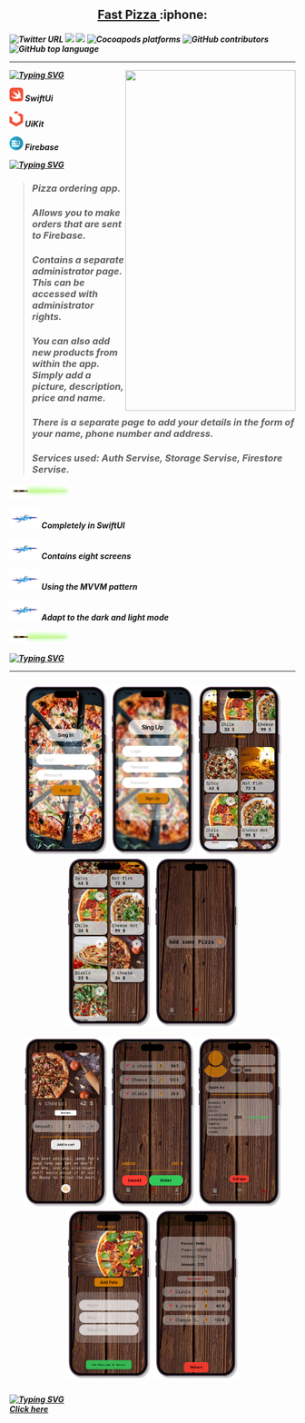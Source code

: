 
<!--- TOP ---> 
<h2 align="center">    <a href="https://github.com/karamanets/FastPizza" target="_blank">  Fast Pizza  </a>:iphone:
  
<!--- leading for body ---> 
<h5 align="lefth">
  
 <!--- shields ---> 
 ![Twitter URL](https://img.shields.io/twitter/url?color=%239356A0&label=Twitter&logo=Twitter&style=plastic&url=https%3A%2F%2Ftwitter.com%2FAlexKaramanets)  ![](https://img.shields.io/cocoapods/p/ios?color=%239356A0&label=Swift&logo=Swift&logoColor=%239356A0&style=plastic)  [](https://img.shields.io/cocoapods/p/ios?color=%239356A0&label=Swift&logo=Swift&logoColor=%239356A0&style=plastic)    ![](https://img.shields.io/cocoapods/p/ios?color=%239356A0&label=SwiftUi&logo=Swift&logoColor=%239356A0&style=plastic)  ![Cocoapods platforms](https://img.shields.io/cocoapods/p/IO?color=%239356A0&label=UI-UX%20design&logo=GitHub&logoColor=%239356A0&style=plastic)  ![GitHub contributors](https://img.shields.io/github/contributors/karamanets/karamanets?color=green&logo=GitHub&logoColor=%239356A0&style=plastic)   ![GitHub top language](https://img.shields.io/github/languages/top/karamanets/FastPizza?color=Green&logo=GitHub&logoColor=%20%239356A0&style=plastic)

____
  
  
<!--- GIF iPnone ---> 
<p><img align="right" src="https://github.com/karamanets/FastPizza/blob/main/readme/part3.gif" width="300" height="600" /></p>
  
  
<!--- Tag header --->
<a href="https://git.io/typing-svg"><img src="https://readme-typing-svg.demolab.com?font=Fira+Code&size=25&pause=1000&color=9356A0&width=435&lines=Frameworks" alt="Typing SVG" /></a>
  
  
<!--- Tag --->
![picture1](https://github.com/karamanets/karamanets/blob/main/icon/swift.png)     SwiftUi

![picture1](https://github.com/karamanets/karamanets/blob/main/icon/Uikit.png)     UiKit
 
![picture1](https://github.com/karamanets/karamanets/blob/main/icon/Firebase.png)  Firebase
  
  
<!--- about header --->
<a href="https://git.io/typing-svg"><img src="https://readme-typing-svg.demolab.com?font=Fira+Code&size=23&pause=1000&color=9356A0&width=435&lines=About+the+project" alt="Typing SVG" /></a>  
  

 
<!--- about text --->  
  
>### Pizza ordering app.  
>### Allows you to make orders that are sent to Firebase. 
>### Contains a separate administrator page. This can be accessed with administrator rights.
>### You can also add new products from within the app. Simply add a picture, description, price and name.
>### There is a separate page to add your details in the form of your name, phone number and address.
>### Services used: Auth Servise, Storage Servise, Firestore Servise.
  

<!--- Gamepad --->  
<img src="https://github.com/karamanets/karamanets/blob/main/logo3.png" width="106" height="24">

<!--- about ---> 
  
![picture1](https://github.com/karamanets/karamanets/blob/main/icon/Lightning1.png)  Completely in SwiftUI
  
![picture1](https://github.com/karamanets/karamanets/blob/main/icon/Lightning1.png)  Contains eight screens
    
![picture1](https://github.com/karamanets/karamanets/blob/main/icon/Lightning1.png)  Using the MVVM pattern
  
![picture1](https://github.com/karamanets/karamanets/blob/main/icon/Lightning1.png)  Adapt to the dark and light mode
  

<!--- Gamepad ---> 
<img src="https://github.com/karamanets/karamanets/blob/main/logo3.png" width="106" height="24">
  
<!--- typing Screen ---> 
 
[![Typing SVG](https://readme-typing-svg.demolab.com?font=Fira+Code&size=35&pause=1000&color=9356A0&width=435&lines=Screens)](https://git.io/typing-svg)  
____
  
 <h4 align="center">  
  
 <!--- Screens List --->
  
<img src="https://github.com/karamanets/FastPizza/blob/main/readme/screen1.png" width="150" height="300">  <img src="https://github.com/karamanets/FastPizza/blob/main/readme/screen2.png" width="150" height="300">   <img src="https://github.com/karamanets/FastPizza/blob/main/readme/screen3.png" width="150" height="300">  <img src="https://github.com/karamanets/FastPizza/blob/main/readme/screen4.png" width="150" height="300">  <img src="https://github.com/karamanets/FastPizza/blob/main/readme/screen5.png" width="150" height="300">
 
 <img src="https://github.com/karamanets/FastPizza/blob/main/readme/screen6.png" width="150" height="300">  <img src="https://github.com/karamanets/FastPizza/blob/main/readme/screen7.png" width="150" height="300">   <img src="https://github.com/karamanets/FastPizza/blob/main/readme/screen8.png" width="150" height="300">  <img src="https://github.com/karamanets/FastPizza/blob/main/readme/screen9.png" width="150" height="300">  <img src="https://github.com/karamanets/FastPizza/blob/main/readme/screen10.png" width="150" height="300">
  
  

<h5 align="lefth">



<h5 align="left">
 
<!--- Download --->
[![Typing SVG](https://readme-typing-svg.demolab.com?font=Fira+Code&size=15&pause=1000&color=A0140C&width=435&lines=Download+the+repository)](https://git.io/typing-svg)  
[Click here](https://github.com/karamanets/FastPizza/blob/main/readme/Download.md)
  

